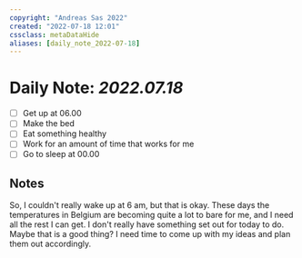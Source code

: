 ```yaml
---
copyright: "Andreas Sas 2022"
created: "2022-07-18 12:01"
cssclass: metaDataHide
aliases: [daily_note_2022-07-18]
---
```


# Daily Note: *2022.07.18*

- [ ] Get up at 06.00
- [ ] Make the bed
- [ ] Eat something healthy
- [ ] Work for an amount of time that works for me
- [ ] Go to sleep at 00.00

## Notes

So, I couldn't really wake up at 6 am, but that is okay. These days the temperatures in Belgium are becoming quite a lot to bare for me, and I need all the rest I can get.
I don't really have something set out for today to do. Maybe that is a good thing? I need time to come up with my ideas and plan them out accordingly.
